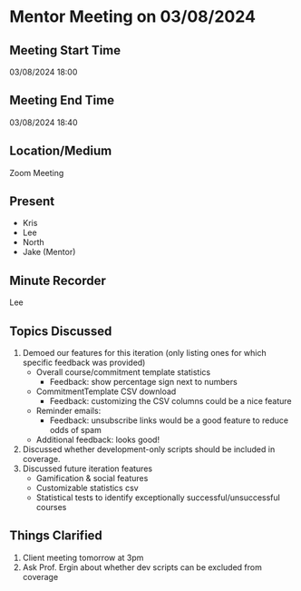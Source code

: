 # Mentor Meeting on 03/08/2024
## Meeting Start Time
03/08/2024 18:00

## Meeting End Time
03/08/2024 18:40

## Location/Medium
Zoom Meeting

## Present
- Kris
- Lee
- North
- Jake (Mentor)

## Minute Recorder
Lee

## Topics Discussed
1. Demoed our features for this iteration (only listing ones for which specific feedback was provided)
    - Overall course/commitment template statistics
        - Feedback: show percentage sign next to numbers
    - CommitmentTemplate CSV download
        - Feedback: customizing the CSV columns could be a nice feature
    - Reminder emails:
        - Feedback: unsubscribe links would be a good feature to reduce odds of spam
    - Additional feedback: looks good!
2. Discussed whether development-only scripts should be included in coverage.
3. Discussed future iteration features
    - Gamification & social features
    - Customizable statistics csv
    - Statistical tests to identify exceptionally successful/unsuccessful courses

## Things Clarified

1. Client meeting tomorrow at 3pm
2. Ask Prof. Ergin about whether dev scripts can be excluded from coverage
